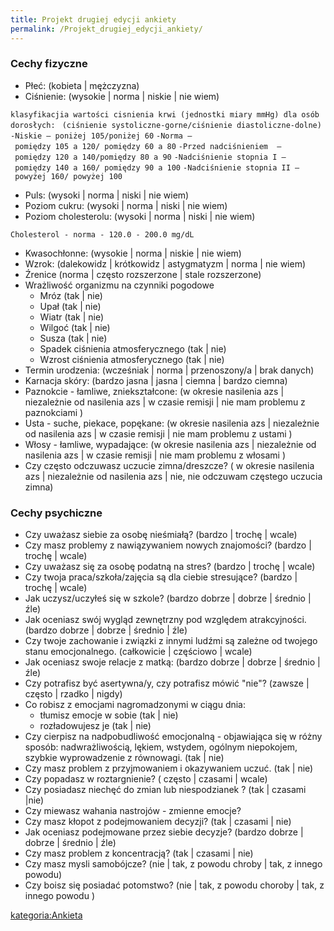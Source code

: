 ```yaml
---
title: Projekt drugiej edycji ankiety
permalink: /Projekt_drugiej_edycji_ankiety/
---
```


### Cechy fizyczne

-   Płeć: (kobieta | mężczyzna)
-   Ciśnienie: (wysokie | norma | niskie | nie wiem)

`klasyfikacjia wartości cisnienia krwi (jednostki miary mmHg) dla osób dorosłych:`
` (ciśnienie systoliczne-gorne/ciśnienie diastoliczne-dolne)`
`-Niskie – poniżej 105/poniżej 60`
`-Norma – pomiędzy 105 a 120/ pomiędzy 60 a 80`
`-Przed nadciśnieniem  – pomiędzy 120 a 140/pomiędzy 80 a 90`
`-Nadciśnienie stopnia I – pomiędzy 140 a 160/ pomiędzy 90 a 100`
`-Nadciśnienie stopnia II – powyżej 160/ powyżej 100`

-   Puls: (wysoki | norma | niski | nie wiem)
-   Poziom cukru: (wysoki | norma | niski | nie wiem)
-   Poziom cholesterolu: (wysoki | norma | niski | nie wiem)

`Cholesterol - norma - 120.0 - 200.0 mg/dL`

-   Kwasochłonne: (wysokie | norma | niskie | nie wiem)
-   Wzrok: (dalekowidz | krótkowidz | astygmatyzm | norma | nie wiem)
-   Źrenice (norma | często rozszerzone | stale rozszerzone)
-   Wrażliwość organizmu na czynniki pogodowe
    -   Mróz (tak | nie)
    -   Upał (tak | nie)
    -   Wiatr (tak | nie)
    -   Wilgoć (tak | nie)
    -   Susza (tak | nie)
    -   Spadek ciśnienia atmosferycznego (tak | nie)
    -   Wzrost ciśnienia atmosferycznego (tak | nie)
-   Termin urodzenia: (wcześniak | norma | przenoszony/a | brak danych)
-   Karnacja skóry: (bardzo jasna | jasna | ciemna | bardzo ciemna)
-   Paznokcie - łamliwe, zniekształcone: (w okresie nasilenia azs | niezależnie od nasilenia azs | w czasie remisji | nie mam problemu z paznokciami )
-   Usta - suche, piekace, popękane: (w okresie nasilenia azs | niezależnie od nasilenia azs | w czasie remisji | nie mam problemu z ustami )
-   Włosy - łamliwe, wypadające: (w okresie nasilenia azs | niezależnie od nasilenia azs | w czasie remisji | nie mam problemu z włosami )
-   Czy często odczuwasz uczucie zimna/dreszcze? ( w okresie nasilenia azs | niezależnie od nasilenia azs | nie, nie odczuwam częstego uczucia zimna)

### Cechy psychiczne

-   Czy uważasz siebie za osobę nieśmiałą? (bardzo | trochę | wcale)
-   Czy masz problemy z nawiązywaniem nowych znajomości? (bardzo | trochę | wcale)
-   Czy uważasz się za osobę podatną na stres? (bardzo | trochę | wcale)
-   Czy twoja praca/szkoła/zajęcia są dla ciebie stresujące? (bardzo | trochę | wcale)
-   Jak uczysz/uczyłeś się w szkole? (bardzo dobrze | dobrze | średnio | źle)
-   Jak oceniasz swój wygląd zewnętrzny pod względem atrakcyjności. (bardzo dobrze | dobrze | średnio | źle)
-   Czy twoje zachowanie i związki z innymi ludźmi są zależne od twojego stanu emocjonalnego. (całkowicie | częściowo | wcale)
-   Jak oceniasz swoje relacje z matką: (bardzo dobrze | dobrze | średnio | źle)
-   Czy potrafisz być asertywna/y, czy potrafisz mówić "nie"? (zawsze | często | rzadko | nigdy)
-   Co robisz z emocjami nagromadzonymi w ciągu dnia:
    -   tłumisz emocje w sobie (tak | nie)
    -   rozładowujesz je (tak | nie)
-   Czy cierpisz na nadpobudliwość emocjonalną - objawiająca się w różny sposób: nadwrażliwością, lękiem, wstydem, ogólnym niepokojem, szybkie wyprowadzenie z równowagi. (tak | nie)
-   Czy masz problem z przyjmowaniem i okazywaniem uczuć. (tak | nie)
-   Czy popadasz w roztargnienie? ( często | czasami | wcale)
-   Czy posiadasz niechęć do zmian lub niespodzianek ? (tak | czasami |nie)
-   Czy miewasz wahania nastrojów - zmienne emocje?
-   Czy masz kłopot z podejmowaniem decyzji? (tak | czasami | nie)
-   Jak oceniasz podejmowane przez siebie decyzje? (bardzo dobrze | dobrze | średnio | źle)
-   Czy masz problem z koncentracją? (tak | czasami | nie)
-   Czy masz mysli samobójcze? (nie | tak, z powodu chroby | tak, z innego powodu)
-   Czy boisz się posiadać potomstwo? (nie | tak, z powodu choroby | tak, z innego powodu )

[kategoria:Ankieta](/atopedia/kategoria:Ankieta "wikilink")